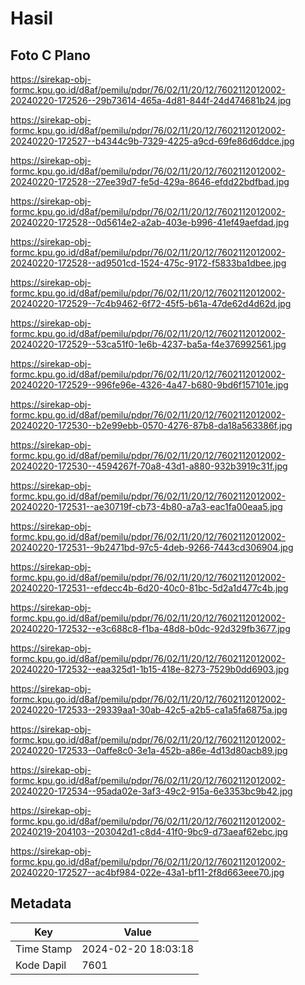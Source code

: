 # Hasil

## Foto C Plano

https://sirekap-obj-formc.kpu.go.id/d8af/pemilu/pdpr/76/02/11/20/12/7602112012002-20240220-172526--29b73614-465a-4d81-844f-24d474681b24.jpg

https://sirekap-obj-formc.kpu.go.id/d8af/pemilu/pdpr/76/02/11/20/12/7602112012002-20240220-172527--b4344c9b-7329-4225-a9cd-69fe86d6ddce.jpg

https://sirekap-obj-formc.kpu.go.id/d8af/pemilu/pdpr/76/02/11/20/12/7602112012002-20240220-172528--27ee39d7-fe5d-429a-8646-efdd22bdfbad.jpg

https://sirekap-obj-formc.kpu.go.id/d8af/pemilu/pdpr/76/02/11/20/12/7602112012002-20240220-172528--0d5614e2-a2ab-403e-b996-41ef49aefdad.jpg

https://sirekap-obj-formc.kpu.go.id/d8af/pemilu/pdpr/76/02/11/20/12/7602112012002-20240220-172528--ad9501cd-1524-475c-9172-f5833ba1dbee.jpg

https://sirekap-obj-formc.kpu.go.id/d8af/pemilu/pdpr/76/02/11/20/12/7602112012002-20240220-172529--7c4b9462-6f72-45f5-b61a-47de62d4d62d.jpg

https://sirekap-obj-formc.kpu.go.id/d8af/pemilu/pdpr/76/02/11/20/12/7602112012002-20240220-172529--53ca51f0-1e6b-4237-ba5a-f4e376992561.jpg

https://sirekap-obj-formc.kpu.go.id/d8af/pemilu/pdpr/76/02/11/20/12/7602112012002-20240220-172529--996fe96e-4326-4a47-b680-9bd6f157101e.jpg

https://sirekap-obj-formc.kpu.go.id/d8af/pemilu/pdpr/76/02/11/20/12/7602112012002-20240220-172530--b2e99ebb-0570-4276-87b8-da18a563386f.jpg

https://sirekap-obj-formc.kpu.go.id/d8af/pemilu/pdpr/76/02/11/20/12/7602112012002-20240220-172530--4594267f-70a8-43d1-a880-932b3919c31f.jpg

https://sirekap-obj-formc.kpu.go.id/d8af/pemilu/pdpr/76/02/11/20/12/7602112012002-20240220-172531--ae30719f-cb73-4b80-a7a3-eac1fa00eaa5.jpg

https://sirekap-obj-formc.kpu.go.id/d8af/pemilu/pdpr/76/02/11/20/12/7602112012002-20240220-172531--9b2471bd-97c5-4deb-9266-7443cd306904.jpg

https://sirekap-obj-formc.kpu.go.id/d8af/pemilu/pdpr/76/02/11/20/12/7602112012002-20240220-172531--efdecc4b-6d20-40c0-81bc-5d2a1d477c4b.jpg

https://sirekap-obj-formc.kpu.go.id/d8af/pemilu/pdpr/76/02/11/20/12/7602112012002-20240220-172532--e3c688c8-f1ba-48d8-b0dc-92d329fb3677.jpg

https://sirekap-obj-formc.kpu.go.id/d8af/pemilu/pdpr/76/02/11/20/12/7602112012002-20240220-172532--eaa325d1-1b15-418e-8273-7529b0dd6903.jpg

https://sirekap-obj-formc.kpu.go.id/d8af/pemilu/pdpr/76/02/11/20/12/7602112012002-20240220-172533--29339aa1-30ab-42c5-a2b5-ca1a5fa6875a.jpg

https://sirekap-obj-formc.kpu.go.id/d8af/pemilu/pdpr/76/02/11/20/12/7602112012002-20240220-172533--0affe8c0-3e1a-452b-a86e-4d13d80acb89.jpg

https://sirekap-obj-formc.kpu.go.id/d8af/pemilu/pdpr/76/02/11/20/12/7602112012002-20240220-172534--95ada02e-3af3-49c2-915a-6e3353bc9b42.jpg

https://sirekap-obj-formc.kpu.go.id/d8af/pemilu/pdpr/76/02/11/20/12/7602112012002-20240219-204103--203042d1-c8d4-41f0-9bc9-d73aeaf62ebc.jpg

https://sirekap-obj-formc.kpu.go.id/d8af/pemilu/pdpr/76/02/11/20/12/7602112012002-20240220-172527--ac4bf984-022e-43a1-bf11-2f8d663eee70.jpg


## Metadata

| Key        | Value               |
| ---------- | ------------------- |
| Time Stamp | 2024-02-20 18:03:18 |
| Kode Dapil | 7601                |



